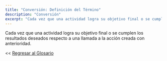 ```yaml
---
title: "Conversión: Definición del Término"
description: "Conversión"
excerpt: "Cada vez que una actividad logra su objetivo final o se cumplen los resultados deseados respecto a una llamada a la acción creada con anterioridad."
---
```


Cada vez que una actividad logra su objetivo final o se cumplen los resultados deseados respecto a una llamada a la acción creada con anterioridad.

<< [Regresar al Glosario](https://ciberninjas.com/glosario/ "Regresar a la Página Principal del Glosario")